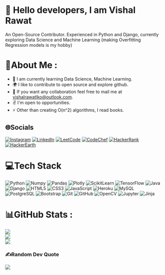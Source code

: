 # :wave: Hello <b>developers</b>, I am <b>Vishal Rawat</b>

An Open-Source Contributor.
Experienced in Python and Django, currently exploring Data Science and Machine Learning (making Overfitting Regression models is my hobby)

# 💫About Me :
- :seedling: I am currently learning Data Science, Machine Learning.
- :earth_africa:		 I like to contribute to open source and explore github.
- :handshake: If you want any collaboration feel free to mail me at vishalrawatlko@outlook.com.
- :v: I'm open to opportunities.
- :zap: Other than creating O(n^2) algorithms, I read books.


## 🌐Socials
[![Instagram](https://img.shields.io/badge/Instagram-%23E4405F.svg?logo=Instagram&logoColor=white)](https://instagram.com/thereadermonk) [![LinkedIn](https://img.shields.io/badge/LinkedIn-%230077B5.svg?logo=linkedin&logoColor=white)](https://linkedin.com/in/vermaayush680) [![LeetCode](https://img.shields.io/badge/LeetCode-%23FFA116.svg?logo=LeetCode&logoColor=white)](https://leetcode.com/vermaayush680/) [![CodeChef](https://img.shields.io/badge/CodeChef-%235B4638.svg?logo=CodeChef&logoColor=white)](https://www.codechef.com/users/vermaayush) [![HackerRank](https://img.shields.io/badge/HackerRank-%2300EA64.svg?logo=hackerrank&logoColor=white)](https://www.hackerrank.com/vermaayush680) [![HackerEarth](https://img.shields.io/badge/HackerEarth-%232C3454.svg?logo=hackerearth&logoColor=white)](https://www.hackerearth.com/@vermaayush680)

# 💻Tech Stack
![Python](https://img.shields.io/badge/-Python-brightgreen?style=for-the-badge&logo=python&logoColor=white) ![Numpy](https://img.shields.io/badge/-Numpy-%23013243?style=for-the-badge&logo=numpy) ![Pandas](https://img.shields.io/badge/-Pandas-%23150458?style=for-the-badge&logo=pandas&logoColor=white) ![Plotly](https://img.shields.io/badge/-Plotly-%233F4F75?style=for-the-badge&logo=plotly&logoColor=white) ![ScikitLearn](https://img.shields.io/badge/-ScikitLearn-%23F7931E?style=for-the-badge&logo=scikit-learn&logoColor=white) ![TensorFlow](https://img.shields.io/badge/-TensorFlow-%23FF6F00?style=for-the-badge&logo=tensorflow&logoColor=white) ![Java](https://img.shields.io/badge/java-%23007396.svg?style=for-the-badge&logo=java&logoColor=white) ![Django](https://img.shields.io/badge/-Django-%23092E20?style=for-the-badge&logo=django&logoColor=white) ![HTML5](https://img.shields.io/badge/html5-%23E34F26.svg?style=for-the-badge&logo=html5&logoColor=white) ![CSS3](https://img.shields.io/badge/-Css3-blue?style=for-the-badge&logo=css3&logoColor=white) ![JavaScript](https://img.shields.io/badge/javascript-%23323330.svg?style=for-the-badge&logo=javascript&logoColor=%23F7DF1E) ![Heroku](https://img.shields.io/badge/heroku-%23430098.svg?style=for-the-badge&logo=heroku&logoColor=white) ![MySQL](https://img.shields.io/badge/mysql-%234479A1.svg?style=for-the-badge&logo=mysql&logoColor=white) ![PostgreSQL](https://img.shields.io/badge/PostgreSQL-%234169E1.svg?style=for-the-badge&logo=postgresql&logoColor=white) ![Bootstrap](https://img.shields.io/badge/bootstrap-%23563D7C.svg?style=for-the-badge&logo=bootstrap&logoColor=white) ![Git](https://img.shields.io/badge/Git-%23F05032.svg?style=for-the-badge&logo=git&logoColor=white) ![GitHub](https://img.shields.io/badge/GitHub-%23181717.svg?style=for-the-badge&logo=github&logoColor=white) ![OpenCV](https://img.shields.io/badge/OpenCV-%235C3EE8.svg?style=for-the-badge&logo=opencv&logoColor=white) ![Jupyter](https://img.shields.io/badge/Jupyter-%23F37626.svg?style=for-the-badge&logo=jupyter&logoColor=white) ![Jinja](https://img.shields.io/badge/Jinja-%23B41717.svg?style=for-the-badge&logo=jinja&logoColor=white)


# 📊GitHub Stats :
![](https://github-readme-stats.vercel.app/api?username=hackingwithvishal&theme=tokyonight&hide_border=true&include_all_commits=false&count_private=true)<br/>
![](https://github-readme-streak-stats.herokuapp.com/?user=hackingwithvishal&theme=tokyonight&hide_border=true)<br/>
![](https://github-readme-stats.vercel.app/api/top-langs/?username=hackingwithvishal&theme=tokyonight&hide_border=true&include_all_commits=false&count_private=true&layout=compact)


### ✍️Random Dev Quote
![](https://quotes-github-readme.vercel.app/api?type=horizontal&theme=dark)



<!---

hackingwithvishal/hackingwithvishal is a ✨ special ✨ repository because its `README.md` (this file) appears on your GitHub profile.
You can click the Preview link to take a look at your changes.
--->
